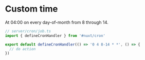 # Custom time

At 04:00 on every day-of-month from 8 through 14.

```ts
// server/cron/job.ts
import { defineCronHandler } from '#nuxt/cron'

export default defineCronHandler(() => '0 4 8-14 * *', () => {
  // do action
})
```
